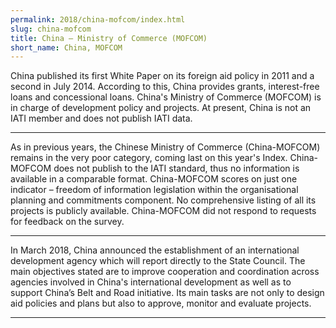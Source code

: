 ```yaml
---
permalink: 2018/china-mofcom/index.html
slug: china-mofcom
title: China – Ministry of Commerce (MOFCOM)
short_name: China, MOFCOM
---
```


China published its first White Paper on its foreign aid policy in 2011 and a second in July 2014. According to this, China provides grants, interest-free loans and concessional loans. China's Ministry of Commerce (MOFCOM) is in charge of development policy and projects. At present, China is not an IATI member and does not publish IATI data. 

---

As in previous years, the Chinese Ministry of Commerce (China-MOFCOM) remains in the very poor category, coming last on this year's Index.
China-MOFCOM does not publish to the IATI standard, thus no information is available in a comparable format. 
China-MOFCOM scores on just one indicator – freedom of information legislation within the organisational planning and commitments component. No comprehensive listing of all its projects is publicly available.
China-MOFCOM did not respond to requests for feedback on the survey.


---

In March 2018, China announced the establishment of an international development agency which will report directly to the State Council. The main objectives stated are to improve cooperation and coordination across agencies involved in China's international development as well as to support China’s Belt and Road initiative. Its main tasks are not only to design aid policies and plans but also to approve, monitor and evaluate projects. 

---
